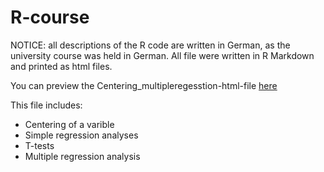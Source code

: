 # R-course

NOTICE: all descriptions of the R code are written in German, as the university course was held in German. All file were written in R Markdown and printed as html files.

You can preview the Centering_multipleregesstion-html-file [here](https://htmlpreview.github.io/?https://github.com/Arl-cloud/R-course/blob/main/Centering_multipleregression.html)

This file includes:
- Centering of a varible
- Simple regression analyses
- T-tests
- Multiple regression analysis
